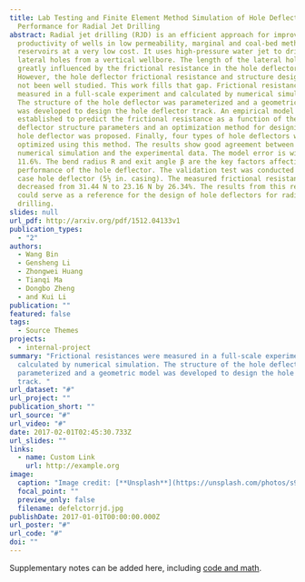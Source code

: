 ```yaml
---
title: Lab Testing and Finite Element Method Simulation of Hole Deflector
  Performance for Radial Jet Drilling
abstract: Radial jet drilling (RJD) is an efficient approach for improving the
  productivity of wells in low permeability, marginal and coal-bed methane (CBM)
  reservoirs at a very low cost. It uses high-pressure water jet to drill
  lateral holes from a vertical wellbore. The length of the lateral holes is
  greatly influenced by the frictional resistance in the hole deflector.
  However, the hole deflector frictional resistance and structure design have
  not been well studied. This work fills that gap. Frictional resistances were
  measured in a full-scale experiment and calculated by numerical simulation.
  The structure of the hole deflector was parameterized and a geometric model
  was developed to design the hole deflector track. An empirical model was then
  established to predict the frictional resistance as a function of the hole
  deflector structure parameters and an optimization method for designing the
  hole deflector was proposed. Finally, four types of hole deflectors were
  optimized using this method. The results show good agreement between the
  numerical simulation and the experimental data. The model error is within
  11.6%. The bend radius R and exit angle β are the key factors affecting the
  performance of the hole deflector. The validation test was conducted for a
  case hole deflector (5½ in. casing). The measured frictional resistance was
  decreased from 31.44 N to 23.16 N by 26.34%. The results from this research
  could serve as a reference for the design of hole deflectors for radial jet
  drilling.
slides: null
url_pdf: http://arxiv.org/pdf/1512.04133v1
publication_types:
  - "2"
authors:
  - Wang Bin
  - Gensheng Li
  - Zhongwei Huang
  - Tianqi Ma
  - Dongbo Zheng
  - and Kui Li
publication: ""
featured: false
tags:
  - Source Themes
projects:
  - internal-project
summary: "Frictional resistances were measured in a full-scale experiment and
  calculated by numerical simulation. The structure of the hole deflector was
  parameterized and a geometric model was developed to design the hole deflector
  track. "
url_dataset: "#"
url_project: ""
publication_short: ""
url_source: "#"
url_video: "#"
date: 2017-02-01T02:45:30.733Z
url_slides: ""
links:
  - name: Custom Link
    url: http://example.org
image:
  caption: "Image credit: [**Unsplash**](https://unsplash.com/photos/s9CC2SKySJM)"
  focal_point: ""
  preview_only: false
  filename: defelctorrjd.jpg
publishDate: 2017-01-01T00:00:00.000Z
url_poster: "#"
url_code: "#"
doi: ""
---
```


Supplementary notes can be added here, including [code and math](https://wowchemy.com/docs/content/writing-markdown-latex/).
